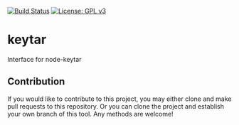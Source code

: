 [![Build Status](https://travis-ci.com/emacs-grammarly/keytar.svg?branch=master)](https://travis-ci.com/emacs-grammarly/keytar)
[![License: GPL v3](https://img.shields.io/badge/License-GPL%20v3-blue.svg)](https://www.gnu.org/licenses/gpl-3.0)

# keytar

Interface for node-keytar

## Contribution

If you would like to contribute to this project, you may either
clone and make pull requests to this repository. Or you can
clone the project and establish your own branch of this tool.
Any methods are welcome!
